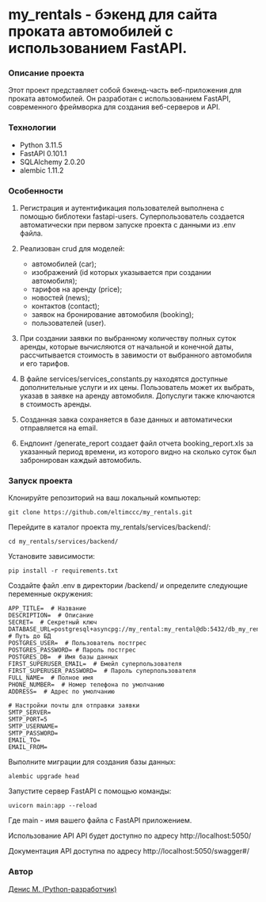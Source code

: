 # my_rentals - бэкенд для сайта проката автомобилей с использованием FastAPI.

### Описание проекта

Этот проект представляет собой бэкенд-часть веб-приложения для проката автомобилей. Он разработан с использованием FastAPI, современного фреймворка для создания веб-серверов и API.

### Технологии
- Python 3.11.5
- FastAPI 0.101.1
- SQLAlchemy 2.0.20
- alembic 1.11.2


### Особенности

1) Регистрация и аутентификация пользователей выполнена с помощью библотеки fastapi-users. Суперпользователь создается автоматически при первом запуске проекта с данными из .env файла.

2) Реализован crud для моделей:
    - автомобилей (car);
    - изображений (id которых указывается при создании автомобиля);
    - тарифов на аренду (price);
    - новостей (news);
    - контактов (contact);
    - заявок на бронирование автомобиля (booking);
    - пользователей (user).

3) При создании заявки по выбранному количеству полных суток аренды, которые вычисляются от начальной и конечной даты, рассчитывается стоимость в завимости от выбранного автомобиля и его тарифов.

4) В файле services/services_constants.py находятся доступные дополнительные услуги и их цены. Пользователь может их выбрать, указав в заявке на аренду автомобиля. Допуслуги также ключаются в стоимость аренды.

4) Созданная завка сохраняется в базе данных и автоматически отправляется на email.

5) Ендпоинт /generate_report создает файл отчета booking_report.xls за указанный период времени, из которого видно на сколько суток был забронирован каждый автомобиль.


### Запуск проекта

Клонируйте репозиторий на ваш локальный компьютер:

```
git clone https://github.com/eltimccc/my_rentals.git
```

Перейдите в каталог проекта my_rentals/services/backend/:

```
cd my_rentals/services/backend/
```


Установите зависимости:

```
pip install -r requirements.txt
```

Создайте файл .env в директории /backend/ и определите следующие переменные окружения:

```
APP_TITLE=  # Название
DESCRIPTION=  # Описание
SECRET=  # Секретный ключ
DATABASE_URL=postgresql+asyncpg://my_rental:my_rental@db:5432/db_my_rental  # Путь до БД
POSTGRES_USER=  # Пользователь постгрес
POSTGRES_PASSWORD= # Пароль постгрес
POSTGRES_DB=  # Имя базы данных
FIRST_SUPERUSER_EMAIL=  # Емейл суперпользователя
FIRST_SUPERUSER_PASSWORD=  # Пароль суперпользователя
FULL_NAME=  # Полное имя 
PHONE_NUMBER=  # Номер телефона по умолчанию
ADDRESS=  # Адрес по умолчанию

# Настройки почты для отправки заявки
SMTP_SERVER=
SMTP_PORT=5
SMTP_USERNAME=
SMTP_PASSWORD=
EMAIL_TO=
EMAIL_FROM=
```


Выполните миграции для создания базы данных:

```
alembic upgrade head
```

Запустите сервер FastAPI с помощью команды:

```
uvicorn main:app --reload
```
Где main - имя вашего файла с FastAPI приложением.

Использование API
API будет доступно по адресу http://localhost:5050/

Документация API доступна по адресу http://localhost:5050/swagger#/


### Автор
[Денис М. (Python-разработчик)](https://github.com/Eltimccc "Денис М (Python-разработчик)")

